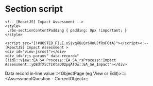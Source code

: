 # Section script

```
<!-- [ReactJS] Impact Assessment -->
<style>
 .rbs-sectionContentPadding { padding: 0px !important; }
</style>

<script src="{!#HOSTED_FILE.xSjvqX8uQr6HnUJfRsFOtA}"></script><!-- 	[ReactJS] Impact Assessment >
<div id="view-jsroot"></div>
<div id="rjs-params" data-record="{!id}::view::EA_SA_Process::EA_SA_rsProcess::Impact Assessment::yQBdfX5CTIKtaQ02pqAfOw::EA_SA_Impact"></div>
```

Data record in-line value
<recordId>::<ObjectPage (eg View or Edit)>::<CurrentObject>::<AssessmentQuestion - CurrentObject>::<Title>::<Calculate Trigger>::<Section Type>